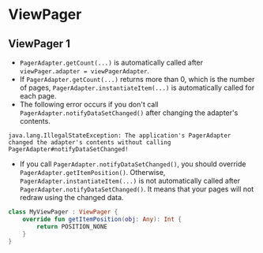 # ViewPager
## ViewPager 1
* `PagerAdapter.getCount(...)` is automatically called after `viewPager.adapter = viewPagerAdapter`.
* If `PagerAdapter.getCount(...)` returns more than 0, which is the number of pages, `PagerAdapter.instantiateItem(...)` is automatically called for each page.
* The following error occurs if you don't call `PagerAdapter.notifyDataSetChanged()` after changing the adapter's contents.
```
java.lang.IllegalStateException: The application's PagerAdapter changed the adapter's contents without calling PagerAdapter#notifyDataSetChanged!
```
* If you call `PagerAdapter.notifyDataSetChanged()`, you should override `PagerAdapter.getItemPosition()`. Otherwise, `PagerAdapter.instantiateItem(...)` is not automatically called after `PagerAdapter.notifyDataSetChanged()`. It means that your pages will not redraw using the changed data.
```kotlin
class MyViewPager : ViewPager {
    override fun getItemPosition(obj: Any): Int {
        return POSITION_NONE
    }
}
```
